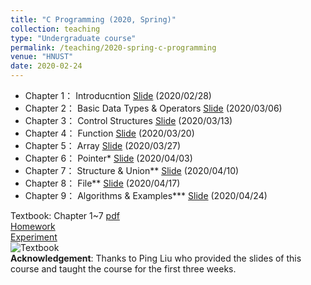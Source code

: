 ```yaml
---
title: "C Programming (2020, Spring)"
collection: teaching
type: "Undergraduate course"
permalink: /teaching/2020-spring-c-programming
venue: "HNUST"
date: 2020-02-24
---
```

* Chapter 1： Introducntion [Slide](http://guoshengkang.github.io/files/Slides_C_Programming/C语言程序设计__第1章.ppt) (2020/02/28)
* Chapter 2： Basic Data Types & Operators [Slide](http://guoshengkang.github.io/files/Slides_C_Programming/C语言程序设计__第2章.ppt) (2020/03/06)
* Chapter 3： Control Structures [Slide](http://guoshengkang.github.io/files/Slides_C_Programming/C语言程序设计__第3章.ppt) (2020/03/13)
* Chapter 4： Function [Slide](http://guoshengkang.github.io/files/Slides_C_Programming/C语言程序设计__第4章.ppt) (2020/03/20)
* Chapter 5： Array [Slide](http://guoshengkang.github.io/files/Slides_C_Programming/C语言程序设计__第5章.ppt) (2020/03/27)
* Chapter 6： Pointer* [Slide](http://guoshengkang.github.io/files/Slides_C_Programming/C语言程序设计__第6章.ppt) (2020/04/03)
* Chapter 7： Structure & Union** [Slide](http://guoshengkang.github.io/files/Slides_C_Programming/C语言程序设计__第7章.ppt) (2020/04/10)
* Chapter 8： File** [Slide](http://guoshengkang.github.io/files/Slides_C_Programming/C语言程序设计__第8章.ppt) (2020/04/17)
* Chapter 9： Algorithms & Examples*** [Slide](http://guoshengkang.github.io/files/Slides_C_Programming/C语言程序设计__第9章.ppt) (2020/04/24)

Textbook: Chapter 1~7 [pdf](http://guoshengkang.github.io/files/Slides_C_Programming/C语言程序设计_教材1-7章.pdf)  
[Homework](https://github.com/guoshengkang/guoshengkang.github.io/blob/master/_teaching/2020-spring-c-programming-HW.md)  
[Experiment](https://github.com/guoshengkang/guoshengkang.github.io/blob/master/_teaching/2020-spring-c-programming-EXP.md)  
![Textbook](http://guoshengkang.github.io/files/Slides_C_Programming/教材封面.jpg)  
**Acknowledgement**: Thanks to Ping Liu who provided the slides of this course and 
taught the course for the first three weeks.